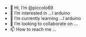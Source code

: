 - 👋 Hi, I’m @piccolo69
- 👀 I’m interested in ...l arduino
- 🌱 I’m currently learning ...l arduino
- 💞️ I’m looking to collaborate on ...
- 📫 How to reach me ...

<!---
piccolo69/piccolo69 is a ✨ special ✨ repository because its `README.md` (this file) appears on your GitHub profile.
You can click the Preview link to take a look at your changes.
--->
